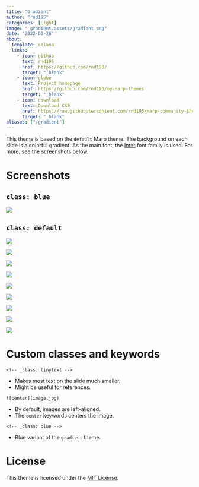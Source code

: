 ```yaml
---
title: "Gradient"
author: "rnd195"
categories: [Light]
image: "_gradient.assets/gradient.png"
date: "2022-03-26"
about:
  template: solana
  links:
    - icon: github
      text: rnd195
      href: https://github.com/rnd195/
      target: "_blank"
    - icon: globe
      text: Project homepage
      href: https://github.com/rnd195/my-marp-themes
      target: "_blank"
    - icon: download
      text: Download CSS
      href: https://raw.githubusercontent.com/rnd195/marp-community-themes/live/themes/gradient.css
      target: "_blank"
aliases: ["/gradient"]
---
```


This theme is based on the `default` Marp theme. The background on each slide is a colorful gradient. As the main font, the [Inter](https://github.com/rsms/inter) font family is used. For more, see the screenshots below.

# Screenshots

## `class: blue`

![](_gradient.assets/gradient_page-0000.jpg)

## `class: default`

![](_gradient.assets/gradient_page-0001.jpg)

![](_gradient.assets/gradient_page-0002.jpg)

![](_gradient.assets/gradient_page-0003.jpg)

![](_gradient.assets/gradient_page-0004.jpg)

![](_gradient.assets/gradient_page-0005.jpg)

![](_gradient.assets/gradient_page-0006.jpg)

![](_gradient.assets/gradient_page-0007.jpg)

![](_gradient.assets/gradient_page-0008.jpg)

![](_gradient.assets/gradient_page-0009.jpg)

# Custom classes and keywords

`<!-- _class: tinytext -->`

- Makes most text on the slide much smaller.
- Might be useful for references.

`![center](image.jpg)`

- By default, images are left-aligned.
- The `center` keywords centers the image.

`<!-- _class: blue -->`

- Blue variant of the `gradient` theme.

# License

This theme is licensed under the [MIT License](https://github.com/rnd195/my-marp-themes/blob/live/LICENSE).